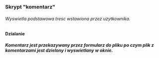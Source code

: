 ### Skrypt "komentarz"


###### Wyswietla podstawowa tresc wstawiona przez uzytkownika.

#### Dzialanie

##### Komentarz jest przekazywany przez formularz do pliku po czym plik z komentarzami jest dzielony i wyswietlany w oknie.

